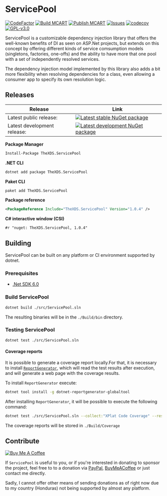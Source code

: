 # ServicePool

[![CodeFactor](https://www.codefactor.io/repository/github/thexds/servicepool/badge)](https://www.codefactor.io/repository/github/thexds/servicepool)
[![Build MCART](https://github.com/TheXDS/ServicePool/actions/workflows/build.yml/badge.svg)](https://github.com/TheXDS/ServicePool/actions/workflows/build.yml)
[![Publish MCART](https://github.com/TheXDS/ServicePool/actions/workflows/publish.yml/badge.svg)](https://github.com/TheXDS/ServicePool/actions/workflows/publish.yml)
[![Issues](https://img.shields.io/github/issues/TheXDS/ServicePool)](https://github.com/TheXDS/ServicePool/issues)
[![codecov](https://codecov.io/gh/TheXDS/ServicePool/branch/master/graph/badge.svg?token=Rve4awcyup)](https://codecov.io/gh/TheXDS/ServicePool)
[![GPL-v3.0](https://img.shields.io/github/license/TheXDS/ServicePool)](https://www.gnu.org/licenses/gpl-3.0.en.html)

ServicePool is a customizable dependency injection library that offers the well-known benefits of DI as seen on ASP.Net projects, but extends on this concept by offering different kinds of service comsumption models (singletons, factories, one-offs) and the ability to have more that one pool with a set of independently resolved services.

The dependency injection model implemented by this library also adds a bit more flexibility when resolving dependencies for a class, even allowing a consumer app to specify its own resolution logic.

## Releases
Release | Link
--- | ---
Latest public release: | [![Latest stable NuGet package](https://buildstats.info/nuget/TheXDS.ServicePool)](https://www.nuget.org/packages/TheXDS.ServicePool/)  
Latest development release: | [![Latest development NuGet package](https://buildstats.info/nuget/TheXDS.ServicePool?includePreReleases=true)](https://www.nuget.org/packages/TheXDS.ServicePool/)

**Package Manager**  
```sh
Install-Package TheXDS.ServicePool
```

**.NET CLI**  
```sh
dotnet add package TheXDS.ServicePool
```

**Paket CLI**  
```sh
paket add TheXDS.ServicePool
```

**Package reference**  
```xml
<PackageReference Include="TheXDS.ServicePool" Version="1.0.4" />
```

**C# interactive window (CSI)**  
```
#r "nuget: TheXDS.ServicePool, 1.0.4"
```

## Building
ServicePool can be built on any platform or CI environment supported by dotnet.

### Prerequisites
- [.Net SDK 6.0](https://dotnet.microsoft.com/)

### Build ServicePool
```sh
dotnet build ./src/ServicePool.sln
```
The resulting binaries will be in the `./Build/bin` directory.

### Testing ServicePool
```sh
dotnet test ./src/ServicePool.sln
```
#### Coverage reports
It is possible to generate a coverage report locally.For that, it is necessary to install [`ReportGenerator`](https://github.com/danielpalme/ReportGenerator), which will read the test results after execution, and will generate a web page with the coverage results.

To install `ReportGenerator` execute:
```sh
dotnet tool install -g dotnet-reportgenerator-globaltool
```
After installing `ReportGenerator`, it will be possible to execute the following command:
```sh
dotnet test ./src/ServicePool.sln --collect:"XPlat Code Coverage" --results-directory:./Build/Tests ; reportgenerator -reports:./Build/Tests/*/coverage.cobertura.xml -targetdir:./Build/Coverage/
```
The coverage reports will be stored in `./Build/Coverage`

## Contribute
[![Buy Me A Coffee](https://cdn.buymeacoffee.com/buttons/default-orange.png)](https://www.buymeacoffee.com/xdsxpsivx)

If `ServicePool` is useful to you, or if you're interested in donating to sponsor the project, feel free to to a donation via [PayPal](https://paypal.me/thexds), [BuyMeACoffee](https://www.buymeacoffee.com/xdsxpsivx) or just contact me directly.

Sadly, I cannot offer other means of sending donations as of right now due to my country (Honduras) not being supported by almost any platform.
